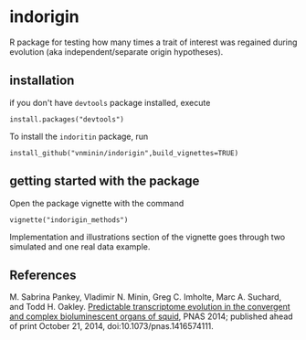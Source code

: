 # indorigin

R package for testing how many times a trait of interest was regained during evolution (aka independent/separate origin hypotheses).

## installation

if you don't have `devtools` package installed, execute

```
install.packages("devtools") 
```

To install the `indoritin` package, run

```
install_github("vnminin/indorigin",build_vignettes=TRUE) 
```

## getting started with the package

Open the package vignette with the command

```
vignette("indorigin_methods")
```

Implementation and illustrations section of the vignette goes through two simulated and one real data example.

## References
M. Sabrina Pankey, Vladimir N. Minin, Greg C. Imholte, Marc A. Suchard, and Todd H. Oakley. [Predictable transcriptome evolution in the convergent and complex bioluminescent organs of squid](http://www.pnas.org/content/early/2014/10/21/1416574111), PNAS 2014; published ahead of print October 21, 2014, doi:10.1073/pnas.1416574111.


